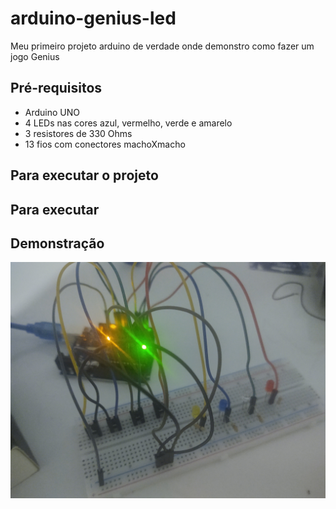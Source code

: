 # arduino-genius-led
Meu primeiro projeto arduino de verdade onde demonstro como fazer um jogo Genius

## Pré-requisitos

* Arduino UNO
* 4 LEDs nas cores azul, vermelho, verde e amarelo
* 3 resistores de 330 Ohms
* 13 fios com conectores machoXmacho

## Para executar o projeto

## Para executar

## Demonstração
![arduino](https://github.com/yurimatteo/arduino-genius-led/blob/main/images/IMG_20220824_202232057.jpg)
